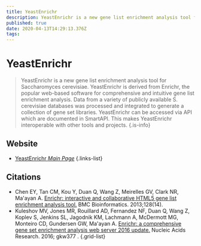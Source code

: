 ```yaml
---
title: YeastEnrichr
description: YeastEnrichr is a new gene list enrichment analysis tool for Saccharomyces cerevisiae.
published: true
date: 2020-04-13T14:29:13.376Z
tags: 
---
```


# YeastEnrichr

> YeastEnrichr is a new gene list enrichment analysis tool for Saccharomyces cerevisiae. YeastEnrichr is derived from Enrichr, the popular web-based software for comprehensive and intuitive gene list enrichment analysis. Data from a variety of publicly available S. cerevisiae databases was processed and integrated to generate a collection of gene set libraries. YeastEnrichr can be accessed via API which are documented in SmartAPI. This makes YeastEnrichr interoperable with other tools and projects.
{.is-info}



## Website

- [YeastEnrichr *Main Page*](https://amp.pharm.mssm.edu/YeastEnrichr/)
{.links-list}

## Citations

- Chen EY, Tan CM, Kou Y, Duan Q, Wang Z, Meirelles GV, Clark NR, Ma'ayan A. [Enrichr: interactive and collaborative HTML5 gene list enrichment analysis tool.](https://bmcbioinformatics.biomedcentral.com/articles/10.1186/1471-2105-14-128) BMC Bioinformatics. 2013;128(14).
- Kuleshov MV, Jones MR, Rouillard AD, Fernandez NF, Duan Q, Wang Z, Koplev S, Jenkins SL, Jagodnik KM, Lachmann A, McDermott MG, Monteiro CD, Gundersen GW, Ma'ayan A. [Enrichr: a comprehensive gene set enrichment analysis web server 2016 update.](https://academic.oup.com/nar/article/44/W1/W90/2499357) Nucleic Acids Research. 2016; gkw377 .
{.grid-list}